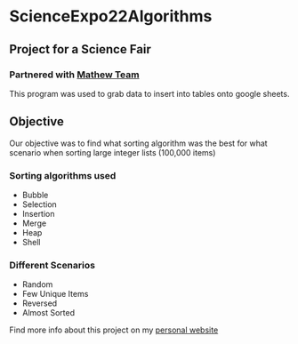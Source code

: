 # ScienceExpo22Algorithms
## Project for a Science Fair
### Partnered with [Mathew Team](https://github.com/MTeem)

This program was used to grab data to insert into tables onto google sheets.

## Objective
Our objective was to find what sorting algorithm was the best for what scenario when sorting large integer lists (100,000 items)

### Sorting algorithms used
* Bubble
* Selection
* Insertion
* Merge
* Heap
* Shell

### Different Scenarios
* Random
* Few Unique Items
* Reversed
* Almost Sorted

Find more info about this project on my [personal website](http://lucas-j.com/portfolio.html)
